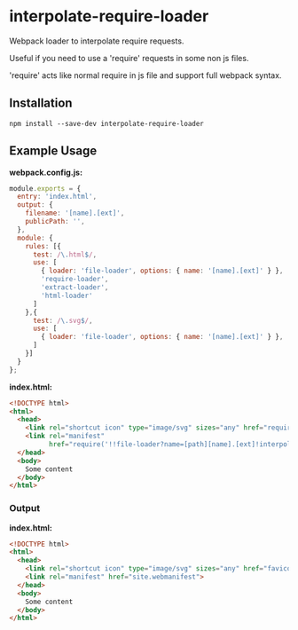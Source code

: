 # interpolate-require-loader

Webpack loader to interpolate require requests.

Useful if you need to use a 'require' requests in some non js files.

'require' acts like normal require in js file and support full webpack syntax. 

## Installation

`npm install --save-dev interpolate-require-loader`

## Example Usage

**webpack.config.js:**

```js
module.exports = {
  entry: 'index.html',
  output: { 
    filename: '[name].[ext]',
    publicPath: '',
  },
  module: {
    rules: [{
      test: /\.html$/,
      use: [
        { loader: 'file-loader', options: { name: '[name].[ext]' } },
        'require-loader',
        'extract-loader',
        'html-loader'
      ]
    },{
      test: /\.svg$/,
      use: [
        { loader: 'file-loader', options: { name: '[name].[ext]' } },
      ]
    }]
  }
};
```

**index.html:**

```html
<!DOCTYPE html>
<html>
  <head>
    <link rel="shortcut icon" type="image/svg" sizes="any" href="require('./favicon.svg')">
    <link rel="manifest"
          href="require('!!file-loader?name=[path][name].[ext]!interpolate-require-loader!../assets/favicons/site.webmanifest')">
  </head>
  <body>
    Some content
  </body>
</html>
```

### Output

**index.html:**
```html
<!DOCTYPE html>
<html>
  <head>
    <link rel="shortcut icon" type="image/svg" sizes="any" href="favicon.svg">
    <link rel="manifest" href="site.webmanifest">
  </head>
  <body>
    Some content
  </body>
</html>
```
